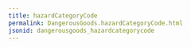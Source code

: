 ```yaml
---
title: hazardCategoryCode
permalink: DangerousGoods.hazardCategoryCode.html
jsonid: dangerousgoods_hazardcategorycode
---
```

